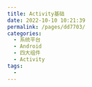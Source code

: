 ```yaml
---
title: Activity基础
date: 2022-10-10 10:21:39
permalink: /pages/dd7703/
categories:
  - 系统平台
  - Android
  - 四大组件
  - Activity
tags:
  - 
---
```

